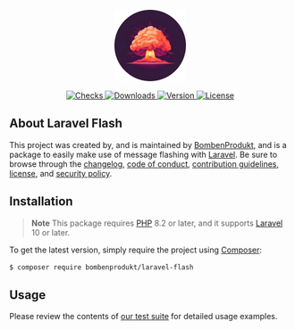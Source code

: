 <p align="center">
    <a href="https://bombenprodukt.com" target="_blank">
        <img src="https://raw.githubusercontent.com/BombenProdukt/assets/main/logo-text.svg" width="128" alt="BombenProdukt Logo" />
    </a>
</p>

<p align="center">
    <a href="https://github.com/BombenProdukt/laravel-flash/actions">
        <img src="https://badge.sh/github/check-runs/BombenProdukt/laravel-flash" alt="Checks" />
    </a>
    <a href="https://packagist.org/packages/bombenprodukt/laravel-flash">
        <img src="https://badge.sh/packagist/downloads/BombenProdukt/laravel-flash" alt="Downloads" />
    </a>
    <a href="https://packagist.org/packages/bombenprodukt/laravel-flash">
        <img src="https://badge.sh/packagist/version/BombenProdukt/laravel-flash" alt="Version" />
    </a>
    <a href="https://packagist.org/packages/bombenprodukt/laravel-flash">
        <img src="https://badge.sh/packagist/license/BombenProdukt/laravel-flash" alt="License" />
    </a>
</p>

## About Laravel Flash

This project was created by, and is maintained by [BombenProdukt](https://github.com/BombenProdukt), and is a package to easily make use of message flashing with [Laravel](https://laravel.com/). Be sure to browse through the [changelog](CHANGELOG.md), [code of conduct](.github/CODE_OF_CONDUCT.md), [contribution guidelines](.github/CONTRIBUTING.md), [license](LICENSE), and [security policy](.github/SECURITY.md).

## Installation

> **Note**
> This package requires [PHP](https://www.php.net/) 8.2 or later, and it supports [Laravel](https://laravel.com/) 10 or later.

To get the latest version, simply require the project using [Composer](https://getcomposer.org/):

```bash
$ composer require bombenprodukt/laravel-flash
```

## Usage

Please review the contents of [our test suite](/tests) for detailed usage examples.
